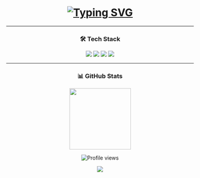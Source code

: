 <h1 align="center">
  <a href="https://git.io/typing-svg">
    <img src="https://readme-typing-svg.demolab.com?font=Fira+Code&size=28&duration=3000&pause=500&color=58A6FF&center=true&width=500&lines=Python,+Java+Developer;Android+Automation+Engineer;QA+Engineer" alt="Typing SVG" />
  </a>
</h1>

---

<h3 align="center">🛠 Tech Stack</h3>

<p align="center">
  <!-- Languages -->
  <img src="https://skillicons.dev/icons?i=python,kotlin,bash,md,java" />
  
  <!-- Automation -->
  <img src="https://skillicons.dev/icons?i=selenium,postman,androidstudio" />
  
  <!-- DevOps -->
  <img src="https://skillicons.dev/icons?i=mysql,docker,git,linux" />

  <!-- Others -->
  <img src="https://skillicons.dev/icons?i=obsidian" />
</p>

---

<h3 align="center">📊 GitHub Stats</h3>

<div align="center">
  <img height="165" src="https://github-readme-stats.vercel.app/api?username=fwlhh&show_icons=true&theme=github_dark&hide_border=true&hide_title=true" />
</div>

<p align="center">
  <img src="https://komarev.com/ghpvc/?username=fwlhh&label=Profile%20views&color=2962FF&style=flat" alt="Profile views" />
</p>

<p align="center">
  <img src="https://capsule-render.vercel.app/api?type=waving&color=0:1e3a8a,100:0369a1&height=60&section=footer&width=100%"/>
</p>
